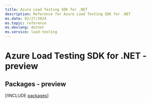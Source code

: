 ```yaml
---
title: Azure Load Testing SDK for .NET
description: Reference for Azure Load Testing SDK for .NET
ms.date: 02/27/2024
ms.topic: reference
ms.devlang: dotnet
ms.service: load-testing
---
```

# Azure Load Testing SDK for .NET - preview
## Packages - preview
[!INCLUDE [packages](load-testing-index.md)]